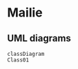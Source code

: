 # Mailie


## UML diagrams

```mermaid
classDiagram
Class01

```
<!--stackedit_data:
eyJoaXN0b3J5IjpbMjA0MTczMTI4MywtODgwODk0OTY5LC0yMD
k1NTU0ODQ0XX0=
-->